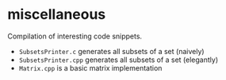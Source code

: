 # miscellaneous

Compilation of interesting code snippets.
- `SubsetsPrinter.c` generates all subsets of a set (naively)
- `SubsetsPrinter.cpp` generates all subsets of a set (elegantly)
- `Matrix.cpp` is a basic matrix implementation
